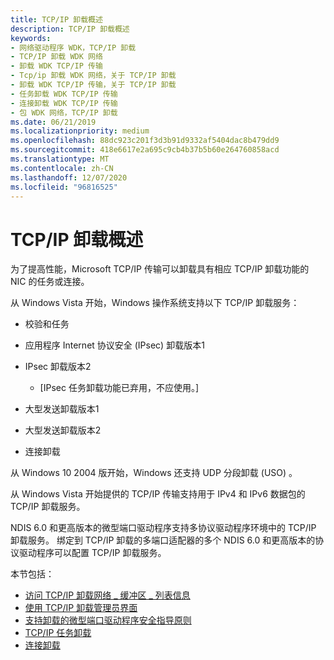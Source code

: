 ```yaml
---
title: TCP/IP 卸载概述
description: TCP/IP 卸载概述
keywords:
- 网络驱动程序 WDK，TCP/IP 卸载
- TCP/IP 卸载 WDK 网络
- 卸载 WDK TCP/IP 传输
- Tcp/ip 卸载 WDK 网络，关于 TCP/IP 卸载
- 卸载 WDK TCP/IP 传输，关于 TCP/IP 卸载
- 任务卸载 WDK TCP/IP 传输
- 连接卸载 WDK TCP/IP 传输
- 包 WDK 网络，TCP/IP 卸载
ms.date: 06/21/2019
ms.localizationpriority: medium
ms.openlocfilehash: 88dc923c201f3d3b91d9332af5404dac8b479dd9
ms.sourcegitcommit: 418e6617e2a695c9cb4b37b5b60e264760858acd
ms.translationtype: MT
ms.contentlocale: zh-CN
ms.lasthandoff: 12/07/2020
ms.locfileid: "96816525"
---
```

# <a name="tcpip-offload-overview"></a>TCP/IP 卸载概述

为了提高性能，Microsoft TCP/IP 传输可以卸载具有相应 TCP/IP 卸载功能的 NIC 的任务或连接。

从 Windows Vista 开始，Windows 操作系统支持以下 TCP/IP 卸载服务：

-   校验和任务

-   应用程序 Internet 协议安全 (IPsec) 卸载版本1

-   IPsec 卸载版本2
    - \[IPsec 任务卸载功能已弃用，不应使用。\]

-   大型发送卸载版本1

-   大型发送卸载版本2

-   连接卸载

从 Windows 10 2004 版开始，Windows 还支持 UDP 分段卸载 (USO) 。

从 Windows Vista 开始提供的 TCP/IP 传输支持用于 IPv4 和 IPv6 数据包的 TCP/IP 卸载服务。

NDIS 6.0 和更高版本的微型端口驱动程序支持多协议驱动程序环境中的 TCP/IP 卸载服务。 绑定到 TCP/IP 卸载的多端口适配器的多个 NDIS 6.0 和更高版本的协议驱动程序可以配置 TCP/IP 卸载服务。

本节包括：

-   [访问 TCP/IP 卸载网络 \_ 缓冲区 \_ 列表信息](accessing-tcp-ip-offload-net-buffer-list-information.md)
-   [使用 TCP/IP 卸载管理员界面](using-the-tcp-ip-offload-administrator-interface.md)
-   [支持卸载的微型端口驱动程序安全指导原则](security-guidelines-for-offload-capable-miniport-drivers.md)
-   [TCP/IP 任务卸载](task-offload.md)
-   [连接卸载](connection-offload.md)

 

 





